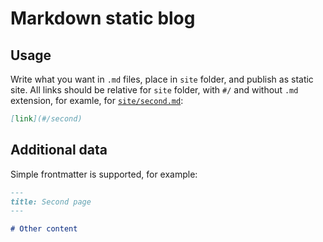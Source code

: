 # Markdown static blog

## Usage

Write what you want in `.md` files, place in `site` folder, and publish as static site. All links should be relative for `site` folder, with `#/` and without `.md` extension, for examle, for [`site/second.md`](site/second.md):

```md
[link](#/second)
```

## Additional data

Simple frontmatter is supported, for example:

```md
---
title: Second page
---

# Other content
```

